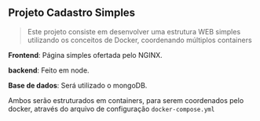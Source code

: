 ## Projeto Cadastro Simples

> Este projeto consiste em desenvolver uma estrutura WEB simples utilizando os conceitos de Docker, coordenando múltiplos containers


**Frontend**: Página simples ofertada pelo NGINX.

**backend**: Feito em node.

**Base de dados**: Será utilizado o mongoDB.

Ambos serão estruturados em containers, para serem coordenados pelo docker, através do arquivo de configuração `docker-compose.yml`